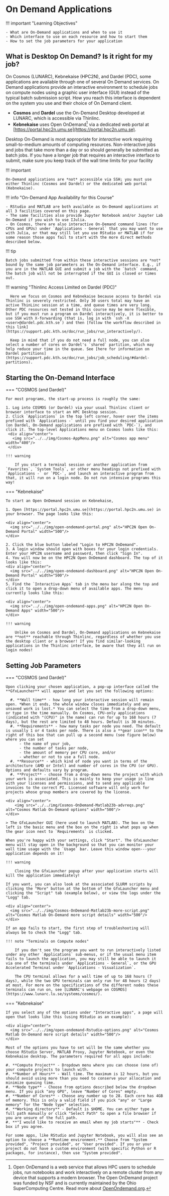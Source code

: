 # On Demand Applications

!!! important "Learning Objectives"

    - What are On-Demand applications and when to use it
    - Which interface to use on each resource and how to start them
    - How to set the job parameters for your application

## What is Desktop On Demand? Is it right for my job?

On Cosmos (LUNARC), Kebnekaise (HPC2N), and Dardel (PDC), some applications are available through one of several On Demand services. On Demand applications provide an interactive environment to schedule jobs on compute nodes using a graphic user interface (GUI) instead of the typical batch submission script. How you reach this interface is dependent on the system you use and their choice of On Demand client.

- **Cosmos** and **Dardel** use the On-Demand Desktop developed at LUNARC, which is accessible via Thinlinc.
- **Kebnekaise** uses Open OnDemand[^1] via a dedicated web portal at [https://portal.hpc2n.umu.se](https://portal.hpc2n.umu.se).

Desktop On-Demand is most appropriate for *interactive* work requiring small-to-medium amounts of computing resources. Non-interactive jobs and jobs that take more than a day or so should generally be submitted as batch jobs. If you have a longer job that requires an interactive interface to submit, make sure you keep track of the wall time limits for your facility

!!! important

    On-Demand applications are *not* accessible via SSH; you must use either Thinlinc (Cosmos and Dardel) or the dedicated web portal (Kebnekaise).

[^1]: Open OnDemand is a web service that allows HPC users to schedule jobs, run notebooks and work interactively on a remote cluster from any device that supports a modern browser. The Open OnDemand project was funded by NSF and is currently maintained by the Ohio SuperComputing Centre. Read more about [OpenOndemand.org](https://openondemand.org/).

!!! info "On-Demand App Availability for this Course"

    - RStudio and MATLAB are both available as On-Demand applications at all 3 facilities covered on this page.
    - The same facilities also provide Jupyter Notebook and/or Jupyter Lab On-Demand if you wish to use IJulia.
    - On Cosmos, there are also interactive On-Demand command lines (for CPUs and GPUs) under `Applications - General` that you may want to use with Julia, or that may still let you use RStudio or MATLAB if for some reason those apps fail to start with the more direct methods described below.

!!! tip

    Batch jobs submitted from within these interactive sessions are *not* bound by the same job parameters as the On-Demand interface. E.g., if you are in the MATLAB GUI and submit a job with the `batch` command, the batch job will not be interrupted if the GUI is closed or times out.

!!! warning "Thinlinc Access Limited on Dardel (PDC)"

      Here we focus on Cosmos and Kebnekaise because access to Dardel via Thinlinc is severely restricted. Only 30 users total may have an active ThinLinc session at a time, and queue times are very long. Other PDC resources not tested in this course may be more flexible, but if you must run a program on Dardel interactively, it is better to use SSH with X-forwarding (that is, log in with `ssh -X <user>@dardel.pdc.kth.se`) and then [follow the workflow described in this link](https://support.pdc.kth.se/doc/run_jobs/run_interactively/).
      
      Keep in mind that if you do not need a full node, you can also select a number of cores on Dardel's `shared` partition, which may help reduce your time in the queue. See [here for information on Dardel partitions](https://support.pdc.kth.se/doc/run_jobs/job_scheduling/#dardel-partitions).

## Starting the On-Demand Interface

=== "COSMOS (and Dardel)"

    For most programs, the start-up process is roughly the same:

    1. Log into COSMOS (or Dardel) via your usual Thinlinc client or browser interface to start an HPC Desktop session.
    2. Click `Applications` in the top left corner, hover over the items prefixed with `Applications -` until you find your desired application (on Dardel, On-Demand applications are prefixed with `PDC-`), and click it. The top-level Applications menu on Cosmos looks like this:
     <div align="center">
       <img src="../../img/Cosmos-AppMenu.png" alt="Cosmos app menu" width="400"/>
     </div>

    !!! warning
    
        If you start a terminal session or another application from `Favorites`, `System Tools`, or other menu headings not prefixed with `Applications -` or `PDC-`, and launch an interactive program from that, it will run on a login node. Do not run intensive programs this way!

=== "Kebnekaise"

    To start an Open OnDemand session on Kebnekaise,
    
    1. Open [https://portal.hpc2n.umu.se](https://portal.hpc2n.umu.se) in your browser. The page looks like this:
    
    <div align="center">
      <img src="../../img/open-ondemand-portal.png" alt="HPC2N Open On-Demand Portal" width="500"/>
    </div>
    
    2. Click the blue button labeled "Login to HPC2N OnDemand".
    3. A login window should open with boxes for your login credentials. Enter your HPC2N username and password, then click "Sign In".
    4. You will now be on the HPC2N Open OnDemand dashboard. The top of it looks like this:
    <div align="center">
      <img src="../../img/open-ondemand-dashboard.png" alt="HPC2N Open On-Demand Portal" width="500"/>
    </div>
    5. Find the `Interactive Apps` tab in the menu bar along the top and click it to open a drop-down menu of available apps. The menu currently looks like this:
    
    <div align="center">
      <img src="../../img/open-ondemand-apps.png" alt="HPC2N Open On-Demand Apps" width="500"/>
    </div>
    
    !!! warning
    
        Unlike on Cosmos and Dardel, On-Demand applications on Kebnekaise are **not** reachable through Thinlinc, regardless of whether you use the desktop client or a browser! If you find similar-looking applications in the Thinlinc interface, be aware that they all run on login nodes!

## Setting Job Parameters

=== "COSMOS (and Dardel)"

    Upon clicking your chosen application, a pop-up interface called the **GfxLauncher** will appear and let you set the following options:
    
      #. **Wall time** - how long your interactive session will remain open. *When it ends, the whole window closes immediately and any unsaved work is lost.* You can select the time from a drop-down menu, or type in the time manually. On Cosmos, CPU-only applications (indicated with "(CPU)" in the name) can run for up to 168 hours (7 days), but the rest are limited to 48 hours. Default is 30 minutes.
      #. **Requirements** - how many tasks per node you need. The default is usually 1 or 4 tasks per node. There is also a **gear icon** to the right of this box that can pull up a second menu (see figure below) where you can set
          - the name of your job, 
          - the number of tasks per node, 
          - the amount of memory per CPU core, and/or 
          - whether or not to use a full node.
      #. **Resource** - which kind of node you want in terms of the architecture (AMD or Intel) and number of cores in the CPU (or GPU). Options and defaults vary by program.
      #. **Project** - choose from a drop-down menu the project with which your work is associated. This is mainly to keep your usage in line with your licenses and permissions, and to send any applicable invoices to the correct PI. Licensed software will only work for projects whose group members are covered by the license.

    <div align="center">
        <img src="../../img/Cosmos-OnDemand-Matlab23b-advreqs.png" alt="Cosmos Matlab On-Demand options" width="500"/>
    </div>
    
    > The GfxLauncher GUI (here used to launch MATLAB). The box on the left is the basic menu and the box on the right is what pops up when the gear icon next to `Requirements` is clicked.  

    When you're happy with your settings, click "Start". The GfxLauncher menu will stay open in the background so that you can monitor your wall time usage with the `Usage` bar. Leave this window open---your application depends on it!

    !!! warning
    
        Closing the GfxLauncher popup after your application starts will kill the application immediately!

    If you want, you can also look at the associated SLURM scripts by clicking the "More" button at the bottom of the GfxLauncher menu and clicking the "Script" tab (example below), or view the logs under the "Logg" tab.
    
    <div align="center">
      <img src="../../img/Cosmos-OnDemand-Matlab23b-more-script.png" alt="Cosmos Matlab On-Demand more script details" width="500"/>
    </div>
    
    If an app fails to start, the first step of troubleshooting will always be to check the "Logg" tab.
    
    !!! note "Terminals on Compute nodes"
    
        If you don't see the program you want to run interactively listed under any other `Applications` sub-menus, or if the usual menu item fails to launch the application, you may still be able to launch it via one of the terminals under `Applications - General`, or the GPU Accelerated Terminal under `Applications - Visualization`.
    
        The CPU terminal allows for a wall time of up to 168 hours (7 days), while the two GPU terminals can only run for 48 hours (2 days) at most. For more on the specifications of the different nodes these terminals can run on, see [LUNARC's webpage on COSMOS](https://www.lunarc.lu.se/systems/cosmos/).

=== "Kebnekaise"

    If you select any of the options under "Interactive apps", a page will open that looks like this (using RStudio as an example):

    <div align="center">
      <img src="../../img/open-ondemand-Rstudio-options.png" alt="Cosmos Matlab On-Demand more script details" width="500"/>
    </div>

    Most of the options you have to set will be the same whether you choose RStudio Server, MATLAB Proxy, Jupyter Notebook, or even the Kebnekaise desktop. The parameters required for all apps include:
    
    #. **Compute Project** - Dropdown menu where you can choose (one of) your compute projects to launch with. 
    #. **Number of Hours** - Wall time. The maximum is 12 hours, but you should avoid using more than you need to conserve your allocation and minimize queuing time.
    #. **Node type** - Choose from options described below the dropdown menu. If you pick "any GPU", leave "Number of Cores" empty.   
    #. **Number of Cores** - Choose any number up to 28. Each core has 4GB of memory. This is only a valid field if you pick "any" or "Large memory" for the "Node type" selection. 
    #. **Working directory** - Default is $HOME. You can either type a full path manually or click "Select Path" to open a file browser if you are unsure of the full path.
    #. **"I would like to receive an email when my job starts"** - Check box if you agree.

    For some apps, like RStudio and Jupyter Notebook, you will also see an option to choose a **Runtime environment.** Choose from "System provided", "Project provided", or "User provided". If you or your project do not have a custom environment (with specific Python or R packages, for instance), then use "System provided".

    
